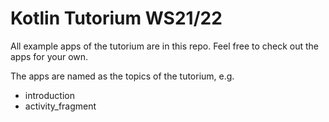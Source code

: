 # Kotlin Tutorium WS21/22

All example apps of the tutorium are in this repo.
Feel free to check out the apps for your own. 

The apps are named as the topics of the tutorium, e.g.
- introduction
- activity_fragment
